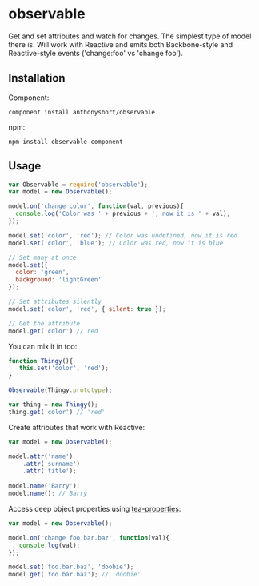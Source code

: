 observable
==========

Get and set attributes and watch for changes. The simplest type of model there is. Will work
with Reactive and emits both Backbone-style and Reactive-style events ('change:foo' vs 'change foo').

## Installation

Component:

    component install anthonyshort/observable

npm:

    npm install observable-component

## Usage

```js
var Observable = require('observable');
var model = new Observable();

model.on('change color', function(val, previous){
  console.log('Color was ' + previous + ', now it is ' + val);
});

model.set('color', 'red'); // Color was undefined, now it is red
model.set('color', 'blue'); // Color was red, now it is blue

// Set many at once
model.set({
  color: 'green',
  background: 'lightGreen'
});

// Set attributes silently
model.set('color', 'red', { silent: true });

// Get the attribute
model.get('color') // red
```

You can mix it in too:

```js
function Thingy(){
   this.set('color', 'red');
}

Observable(Thingy.prototype);

var thing = new Thingy();
thing.get('color') // 'red'
```

Create attributes that work with Reactive:

```js
var model = new Observable();

model.attr('name')
    .attr('surname')
    .attr('title');
    
model.name('Barry');
model.name(); // Barry
```

Access deep object properties using [tea-properties](https://github.com/qualiancy/tea-properties):

```js
var model = new Observable();

model.on('change foo.bar.baz', function(val){
   console.log(val);
});

model.set('foo.bar.baz', 'doobie');
model.get('foo.bar.baz'); // 'doobie'
```
